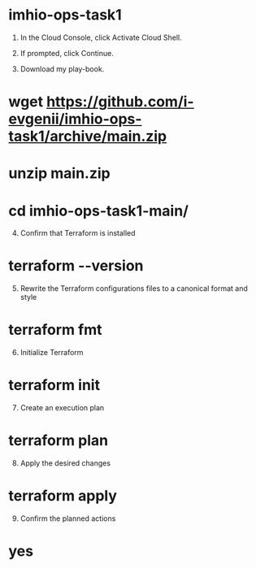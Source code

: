 # imhio-ops-task1

1. In the Cloud Console, click Activate Cloud Shell.

2. If prompted, click Continue.

3. Download my play-book.
# wget https://github.com/i-evgenii/imhio-ops-task1/archive/main.zip
# unzip main.zip
# cd imhio-ops-task1-main/

4. Confirm that Terraform is installed
# terraform --version

5. Rewrite the Terraform configurations files to a canonical format and style 
# terraform fmt

6. Initialize Terraform
# terraform init

7. Create an execution plan
# terraform plan

8. Apply the desired changes
# terraform apply

9. Confirm the planned actions
# yes